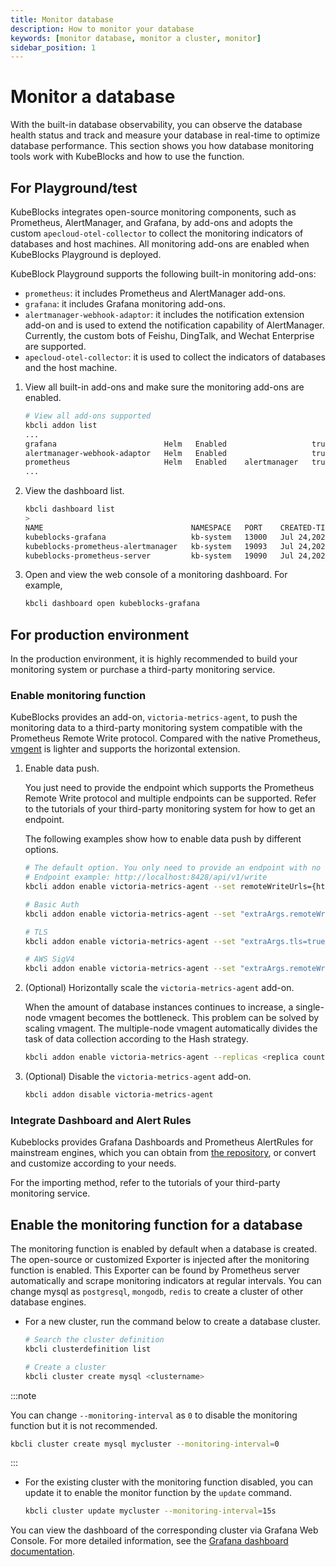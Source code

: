 ```yaml
---
title: Monitor database
description: How to monitor your database
keywords: [monitor database, monitor a cluster, monitor]
sidebar_position: 1
---
```


# Monitor a database

With the built-in database observability, you can observe the database health status and track and measure your database in real-time to optimize database performance. This section shows you how database monitoring tools work with KubeBlocks and how to use the function.

## For Playground/test

KubeBlocks integrates open-source monitoring components, such as Prometheus, AlertManager, and Grafana, by add-ons and adopts the custom `apecloud-otel-collector` to collect the monitoring indicators of databases and host machines. All monitoring add-ons are enabled when KubeBlocks Playground is deployed.

KubeBlock Playground supports the following built-in monitoring add-ons:

* `prometheus`: it includes Prometheus and AlertManager add-ons.
* `grafana`: it includes Grafana monitoring add-ons.
* `alertmanager-webhook-adaptor`: it includes the notification extension add-on and is used to extend the notification capability of AlertManager. Currently, the custom bots of Feishu, DingTalk, and Wechat Enterprise are supported.
* `apecloud-otel-collector`: it is used to collect the indicators of databases and the host machine.

1. View all built-in add-ons and make sure the monitoring add-ons are enabled.

   ```bash
   # View all add-ons supported
   kbcli addon list
   ...
   grafana                        Helm   Enabled                   true                                                                                    
   alertmanager-webhook-adaptor   Helm   Enabled                   true                                                                                    
   prometheus                     Helm   Enabled    alertmanager   true 
   ...
   ```

2. View the dashboard list.

   ```bash
   kbcli dashboard list
   >
   NAME                                 NAMESPACE   PORT    CREATED-TIME
   kubeblocks-grafana                   kb-system   13000   Jul 24,2023 11:38 UTC+0800
   kubeblocks-prometheus-alertmanager   kb-system   19093   Jul 24,2023 11:38 UTC+0800
   kubeblocks-prometheus-server         kb-system   19090   Jul 24,2023 11:38 UTC+0800
   ```

3. Open and view the web console of a monitoring dashboard. For example,

   ```bash
   kbcli dashboard open kubeblocks-grafana
   ```

## For production environment

In the production environment, it is highly recommended to build your monitoring system or purchase a third-party monitoring service.

### Enable monitoring function

KubeBlocks provides an add-on, `victoria-metrics-agent`, to push the monitoring data to a third-party monitoring system compatible with the Prometheus Remote Write protocol. Compared with the native Prometheus, [vmgent](https://docs.victoriametrics.com/vmagent.html) is lighter and supports the horizontal extension.

1. Enable data push.

   You just need to provide the endpoint which supports the Prometheus Remote Write protocol and multiple endpoints can be supported. Refer to the tutorials of your third-party monitoring system for how to get an endpoint.

   The following examples show how to enable data push by different options.

   ```bash
   # The default option. You only need to provide an endpoint with no verification.
   # Endpoint example: http://localhost:8428/api/v1/write
   kbcli addon enable victoria-metrics-agent --set remoteWriteUrls={http://<remoteWriteUrl>:<port>/<remote write path>}
   ```

   ```bash
   # Basic Auth
   kbcli addon enable victoria-metrics-agent --set "extraArgs.remoteWrite.basicAuth.username=<your username>,remoteWrite.basicAuth.password=<your password>,remoteWriteUrls={http://<remoteWriteUrl>:<port>/<remote write path>}"
   ```

   ```bash
   # TLS
   kbcli addon enable victoria-metrics-agent --set "extraArgs.tls=true,extraArgs.tlsCertFile=<path to certifle>,extraArgs.tlsKeyFile=<path to keyfile>,remoteWriteUrls={http://<remoteWriteUrl>:<port>/<remote write path>}"
   ```

   ```bash
   # AWS SigV4
   kbcli addon enable victoria-metrics-agent --set "extraArgs.remoteWrite.aws.region=<your AMP region>,extraArgs.remoteWrite.aws.accessKey=<your accessKey>,extraArgs.remoteWrite.aws.secretKey=<your secretKey>,remoteWriteUrls={http://<remoteWriteUrl>:<port>/<remote write path>}"
   ```

2. (Optional) Horizontally scale the `victoria-metrics-agent` add-on.

   When the amount of database instances continues to increase, a single-node vmagent becomes the bottleneck. This problem can be solved by scaling vmagent. The multiple-node vmagent automatically divides the task of data collection according to the Hash strategy.

   ```bash
   kbcli addon enable victoria-metrics-agent --replicas <replica count> --set remoteWriteUrls={http://<remoteWriteUrl>:<port>/<remote write path>}
   ```

3. (Optional) Disable the `victoria-metrics-agent` add-on.

   ```bash
   kbcli addon disable victoria-metrics-agent
   ```

### Integrate Dashboard and Alert Rules

Kubeblocks provides Grafana Dashboards and Prometheus AlertRules for mainstream engines, which you can obtain from [the repository](https://github.com/apecloud/kubeblocks-mixin), or convert and customize according to your needs.

For the importing method, refer to the tutorials of your third-party monitoring service.

## Enable the monitoring function for a database

The monitoring function is enabled by default when a database is created. The open-source or customized Exporter is injected after the monitoring function is enabled. This Exporter can be found by Prometheus server automatically and scrape monitoring indicators at regular intervals. You can change mysql as `postgresql`, `mongodb`, `redis` to create a cluster of other database engines.

* For a new cluster, run the command below to create a database cluster.

    ```bash
    # Search the cluster definition
    kbcli clusterdefinition list 

    # Create a cluster
    kbcli cluster create mysql <clustername> 
    ```

 :::note

 You can change `--monitoring-interval` as `0` to disable the monitoring function but it is not recommended.

 ```bash
 kbcli cluster create mysql mycluster --monitoring-interval=0
 ```

 :::

* For the existing cluster with the monitoring function disabled, you can update it to enable the monitor function by the `update` command.

    ```bash
    kbcli cluster update mycluster --monitoring-interval=15s
    ```

You can view the dashboard of the corresponding cluster via Grafana Web Console. For more detailed information, see the [Grafana dashboard documentation](https://grafana.com/docs/grafana/latest/dashboards/).
